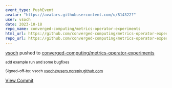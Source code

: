 ```yaml
---
event_type: PushEvent
avatar: "https://avatars.githubusercontent.com/u/814322?"
user: vsoch
date: 2023-10-18
repo_name: converged-computing/metrics-operator-experiments
html_url: https://github.com/converged-computing/metrics-operator-experiments/commit/5bc6fcb93d5eec82d6fe321c3e7071520976c350
repo_url: https://github.com/converged-computing/metrics-operator-experiments
---
```


<a href='https://github.com/vsoch' target='_blank'>vsoch</a> pushed to <a href='https://github.com/converged-computing/metrics-operator-experiments' target='_blank'>converged-computing/metrics-operator-experiments</a>

<small>add example run and some bugfixes

Signed-off-by: vsoch <vsoch@users.noreply.github.com></small>

<a href='https://github.com/converged-computing/metrics-operator-experiments/commit/5bc6fcb93d5eec82d6fe321c3e7071520976c350' target='_blank'>View Commit</a>